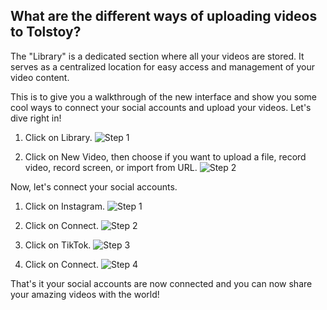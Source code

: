## What are the different ways of uploading videos to Tolstoy?

The "Library" is a dedicated section where all your videos are stored. It serves as a centralized location for easy access and management of your video content.

This is to give you a walkthrough of the new interface and show you some cool ways to connect your social accounts and upload your videos. Let's dive right in!

1. Click on Library. 
   ![Step 1](https://downloads.intercomcdn.com/i/o/940641677/0893c240e2743037030e49f7/image.png)

2. Click on New Video, then choose if you want to upload a file, record video, record screen, or import from URL.
   ![Step 2](https://downloads.intercomcdn.com/i/o/745397263/9e13f498a802458eb7409016/image.png)

Now, let's connect your social accounts.

1. Click on Instagram. 
   ![Step 1](https://downloads.intercomcdn.com/i/o/940642621/6ef3064042e37ec078385018/image.png)

2. Click on Connect. 
   ![Step 2](https://downloads.intercomcdn.com/i/o/745399127/e8fec3fb13b240f6be26fa19/image.png)

3. Click on TikTok. 
   ![Step 3](https://downloads.intercomcdn.com/i/o/940643232/b6b03fb115dc8929b2c0abc8/image.png)

4. Click on Connect. 
   ![Step 4](https://downloads.intercomcdn.com/i/o/745399563/11eb5624abbc05fa55eef5ac/image.png)

That's it your social accounts are now connected and you can now share your amazing videos with the world!
